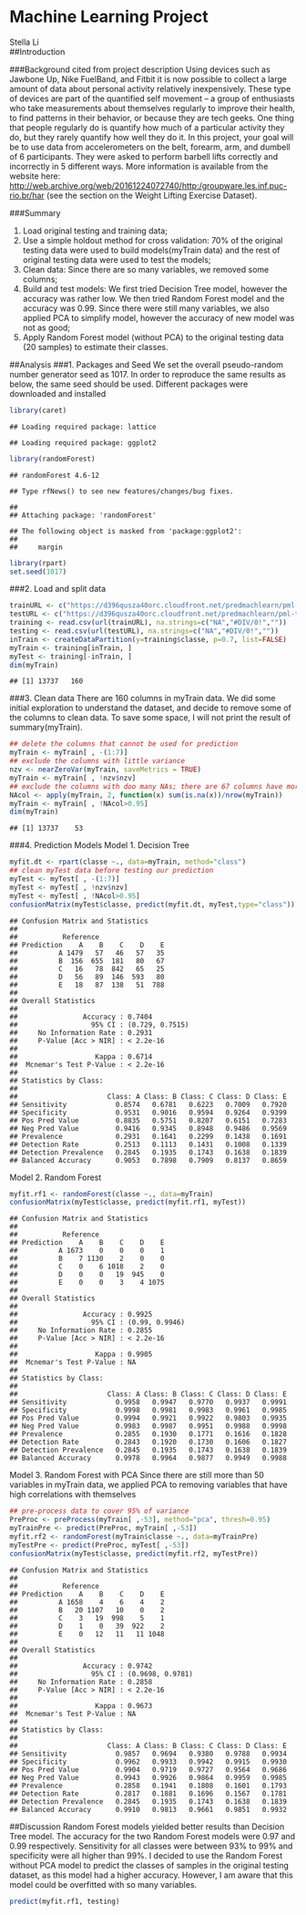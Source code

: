 # Machine Learning Project
Stella Li  
##Introduction

###Background cited from project description
Using devices such as Jawbone Up, Nike FuelBand, and Fitbit it is now possible to collect a large amount of data about personal activity relatively inexpensively. These type of devices are part of the quantified self movement – a group of enthusiasts who take measurements about themselves regularly to improve their health, to find patterns in their behavior, or because they are tech geeks. One thing that people regularly do is quantify how much of a particular activity they do, but they rarely quantify how well they do it. In this project, your goal will be to use data from accelerometers on the belt, forearm, arm, and dumbell of 6 participants. They were asked to perform barbell lifts correctly and incorrectly in 5 different ways. More information is available from the website here: <http://web.archive.org/web/20161224072740/http:/groupware.les.inf.puc-rio.br/har> (see the section on the Weight Lifting Exercise Dataset).

###Summary
1. Load original testing and training data;
2. Use a simple holdout method for cross validation: 70% of the original testing data were used to build models(myTrain data) and the rest of original testing data were used to test the models;
3. Clean data: Since there are so many variables, we removed some columns;
4. Build and test models: We first tried Decision Tree model, however the accuracy was rather low. We then tried Random Forest model and the accuracy was 0.99. Since there were still many variables, we also applied PCA to simplify model, however the accuracy of new model was not as good;
5. Apply Random Forest model (without PCA) to the original testing data (20 samples) to estimate their classes.

##Analysis
###1. Packages and Seed
We set the overall pseudo-random number generator seed as 1017. In order to reproduce the same results as below, the same seed should be used. Different packages were downloaded and installed

```r
library(caret)
```

```
## Loading required package: lattice
```

```
## Loading required package: ggplot2
```

```r
library(randomForest)
```

```
## randomForest 4.6-12
```

```
## Type rfNews() to see new features/changes/bug fixes.
```

```
## 
## Attaching package: 'randomForest'
```

```
## The following object is masked from 'package:ggplot2':
## 
##     margin
```

```r
library(rpart)
set.seed(1017)
```

###2. Load and split data

```r
trainURL <- c("https://d396qusza40orc.cloudfront.net/predmachlearn/pml-training.csv")
testURL <- c("https://d396qusza40orc.cloudfront.net/predmachlearn/pml-testing.csv")
training <- read.csv(url(trainURL), na.strings=c("NA","#DIV/0!",""))
testing <- read.csv(url(testURL), na.strings=c("NA","#DIV/0!",""))
inTrain <- createDataPartition(y=training$classe, p=0.7, list=FALSE)
myTrain <- training[inTrain, ]
myTest <- training[-inTrain, ]
dim(myTrain)
```

```
## [1] 13737   160
```

###3. Clean data
There are 160 columns in myTrain data. We did some initial exploration to understand the dataset, and decide to remove some of the columns to clean data. To save some space, I will not print the result of summary(myTrain).

```r
## delete the columns that cannot be used for prediction
myTrain <- myTrain[ , -(1:7)]
## exclude the columns with little variance
nzv <- nearZeroVar(myTrain, saveMetrics = TRUE)
myTrain <- myTrain[ , !nzv$nzv]
## exclude the columns with doo many NAs; there are 67 columns have more than 95% NAs
NAcol <- apply(myTrain, 2, function(x) sum(is.na(x))/nrow(myTrain))
myTrain <- myTrain[ , !NAcol>0.95]
dim(myTrain)
```

```
## [1] 13737    53
```

###4. Prediction Models
Model 1. Decision Tree

```r
myfit.dt <- rpart(classe ~., data=myTrain, method="class")
## clean myTest data before testing our prediction
myTest <- myTest[ , -(1:7)]
myTest <- myTest[ , !nzv$nzv]
myTest <- myTest[ , !NAcol>0.95]
confusionMatrix(myTest$classe, predict(myfit.dt, myTest,type="class"))
```

```
## Confusion Matrix and Statistics
## 
##           Reference
## Prediction    A    B    C    D    E
##          A 1479   57   46   57   35
##          B  156  655  181   80   67
##          C   16   78  842   65   25
##          D   56   89  146  593   80
##          E   18   87  138   51  788
## 
## Overall Statistics
##                                          
##                Accuracy : 0.7404         
##                  95% CI : (0.729, 0.7515)
##     No Information Rate : 0.2931         
##     P-Value [Acc > NIR] : < 2.2e-16      
##                                          
##                   Kappa : 0.6714         
##  Mcnemar's Test P-Value : < 2.2e-16      
## 
## Statistics by Class:
## 
##                      Class: A Class: B Class: C Class: D Class: E
## Sensitivity            0.8574   0.6781   0.6223   0.7009   0.7920
## Specificity            0.9531   0.9016   0.9594   0.9264   0.9399
## Pos Pred Value         0.8835   0.5751   0.8207   0.6151   0.7283
## Neg Pred Value         0.9416   0.9345   0.8948   0.9486   0.9569
## Prevalence             0.2931   0.1641   0.2299   0.1438   0.1691
## Detection Rate         0.2513   0.1113   0.1431   0.1008   0.1339
## Detection Prevalence   0.2845   0.1935   0.1743   0.1638   0.1839
## Balanced Accuracy      0.9053   0.7898   0.7909   0.8137   0.8659
```

Model 2. Random Forest

```r
myfit.rf1 <- randomForest(classe ~., data=myTrain)
confusionMatrix(myTest$classe, predict(myfit.rf1, myTest))
```

```
## Confusion Matrix and Statistics
## 
##           Reference
## Prediction    A    B    C    D    E
##          A 1673    0    0    0    1
##          B    7 1130    2    0    0
##          C    0    6 1018    2    0
##          D    0    0   19  945    0
##          E    0    0    3    4 1075
## 
## Overall Statistics
##                                         
##                Accuracy : 0.9925        
##                  95% CI : (0.99, 0.9946)
##     No Information Rate : 0.2855        
##     P-Value [Acc > NIR] : < 2.2e-16     
##                                         
##                   Kappa : 0.9905        
##  Mcnemar's Test P-Value : NA            
## 
## Statistics by Class:
## 
##                      Class: A Class: B Class: C Class: D Class: E
## Sensitivity            0.9958   0.9947   0.9770   0.9937   0.9991
## Specificity            0.9998   0.9981   0.9983   0.9961   0.9985
## Pos Pred Value         0.9994   0.9921   0.9922   0.9803   0.9935
## Neg Pred Value         0.9983   0.9987   0.9951   0.9988   0.9998
## Prevalence             0.2855   0.1930   0.1771   0.1616   0.1828
## Detection Rate         0.2843   0.1920   0.1730   0.1606   0.1827
## Detection Prevalence   0.2845   0.1935   0.1743   0.1638   0.1839
## Balanced Accuracy      0.9978   0.9964   0.9877   0.9949   0.9988
```

Model 3. Random Forest with PCA
Since there are still more than 50 variables in myTrain data, we applied PCA to removing variables that have high correlations with themselves

```r
## pre-process data to cover 95% of variance 
PreProc <- preProcess(myTrain[ ,-53], method="pca", thresh=0.95)
myTrainPre <- predict(PreProc, myTrain[ ,-53])
myfit.rf2 <- randomForest(myTrain$classe ~., data=myTrainPre)
myTestPre <- predict(PreProc, myTest[ ,-53])
confusionMatrix(myTest$classe, predict(myfit.rf2, myTestPre))
```

```
## Confusion Matrix and Statistics
## 
##           Reference
## Prediction    A    B    C    D    E
##          A 1658    4    6    4    2
##          B   20 1107   10    0    2
##          C    3   19  998    5    1
##          D    1    0   39  922    2
##          E    0   12   11   11 1048
## 
## Overall Statistics
##                                           
##                Accuracy : 0.9742          
##                  95% CI : (0.9698, 0.9781)
##     No Information Rate : 0.2858          
##     P-Value [Acc > NIR] : < 2.2e-16       
##                                           
##                   Kappa : 0.9673          
##  Mcnemar's Test P-Value : NA              
## 
## Statistics by Class:
## 
##                      Class: A Class: B Class: C Class: D Class: E
## Sensitivity            0.9857   0.9694   0.9380   0.9788   0.9934
## Specificity            0.9962   0.9933   0.9942   0.9915   0.9930
## Pos Pred Value         0.9904   0.9719   0.9727   0.9564   0.9686
## Neg Pred Value         0.9943   0.9926   0.9864   0.9959   0.9985
## Prevalence             0.2858   0.1941   0.1808   0.1601   0.1793
## Detection Rate         0.2817   0.1881   0.1696   0.1567   0.1781
## Detection Prevalence   0.2845   0.1935   0.1743   0.1638   0.1839
## Balanced Accuracy      0.9910   0.9813   0.9661   0.9851   0.9932
```

##Discussion
Random Forest models yielded better results than Decision Tree model. The accuracy for the two Random Forest models were 0.97 and 0.99 respectively. Sensitivity for all classes were between 93% to 99% and specificity were all higher than 99%.
I decided to use the Random Forest without PCA model to predict the classes of samples in the original testing dataset, as this model had a higher accuracy. However, I am aware that this model could be overfitted with so many variables.

```r
predict(myfit.rf1, testing)
```
